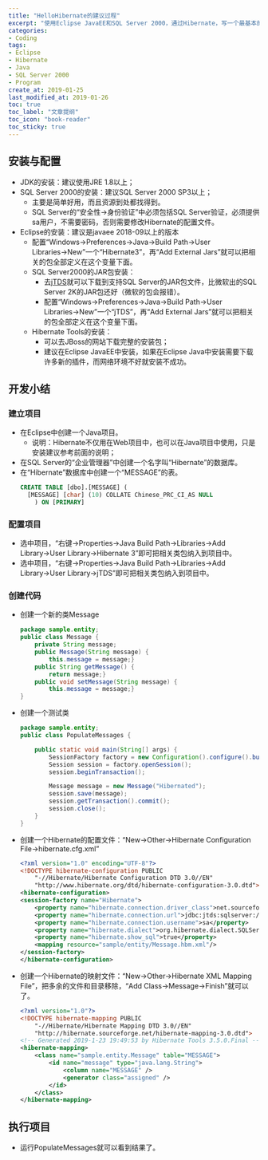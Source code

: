 ```yaml
---
title: "HelloHibernate的建议过程"
excerpt: "使用Eclipse JavaEE和SQL Server 2000，通过Hibernate，写一个最基本的HelloHibernate的Java项目，"
categories:
- Coding
tags:
- Eclipse
- Hibernate
- Java
- SQL Server 2000
- Program
create_at: 2019-01-25
last_modified_at: 2019-01-26
toc: true
toc_label: "文章提纲"
toc_icon: "book-reader"
toc_sticky: true
---
```


## 安装与配置
* JDK的安装：建议使用JRE 1.8以上；
* SQL Server 2000的安装：建议SQL Server 2000 SP3以上；
  * 主要是简单好用，而且资源到处都找得到。
  * SQL Server的“安全性→身份验证”中必须包括SQL Server验证，必须提供sa用户，不需要密码，否则需要修改Hibernate的配置文件。
* Eclipse的安装：建议是javaee 2018-09以上的版本
  * 配置“Windows→Preferences→Java→Build Path→User Libraries→New”一个“Hibernate3”，再“Add External Jars”就可以把相关的包全部定义在这个变量下面。
  * SQL Server2000的JAR包安装：
    * 去[jTDS](http://jtds.sourceforge.net/)就可以下载到支持SQL Server的JAR包文件，比微软出的SQL Server 2K的JAR包还好（微软的包会报错）。
    * 配置“Windows→Preferences→Java→Build Path→User Libraries→New”一个“jTDS”，再“Add External Jars”就可以把相关的包全部定义在这个变量下面。
  * Hibernate Tools的安装：
    * 可以去JBoss的网站下载完整的安装包；
    * 建议在Eclipse JavaEE中安装，如果在Eclipse Java中安装需要下载许多新的插件，而网络环境不好就安装不成功。

## 开发小结
### 建立项目
* 在Eclipse中创建一个Java项目。
  * 说明：Hibernate不仅用在Web项目中，也可以在Java项目中使用，只是安装建议参考前面的说明；
* 在SQL Server的“企业管理器”中创建一个名字叫“Hibernate”的数据库。
* 在“Hibernate”数据库中创建一个“MESSAGE”的表。
  ```SQL
  CREATE TABLE [dbo].[MESSAGE] (
  	[MESSAGE] [char] (10) COLLATE Chinese_PRC_CI_AS NULL 
      ) ON [PRIMARY]
### 配置项目
* 选中项目，“右键→Properties→Java Build Path→Libraries→Add Library→User Library→Hibernate 3”即可把相关类包纳入到项目中。
* 选中项目，“右键→Properties→Java Build Path→Libraries→Add Library→User Library→jTDS”即可把相关类包纳入到项目中。
### 创建代码
* 创建一个新的类Message
    ```java
    package sample.entity;
    public class Message {
        private String message;
        public Message(String message) {
            this.message = message;}
        public String getMessage() {
            return message;}
        public void setMessage(String message) {
            this.message = message;}
    }
* 创建一个测试类
    ```java
    package sample.entity;
    public class PopulateMessages {

        public static void main(String[] args) {
            SessionFactory factory = new Configuration().configure().buildSessionFactory();
            Session session = factory.openSession();
            session.beginTransaction();

            Message message = new Message("Hibernated");
            session.save(message);
            session.getTransaction().commit();
            session.close();
        }
    }
* 创建一个Hibernate的配置文件：“New→Other→Hibernate Configuration File→hibernate.cfg.xml”
    ```xml
    <?xml version="1.0" encoding="UTF-8"?>
    <!DOCTYPE hibernate-configuration PUBLIC 
        "-//Hibernate/Hibernate Configuration DTD 3.0//EN"
        "http://www.hibernate.org/dtd/hibernate-configuration-3.0.dtd">
    <hibernate-configuration>
    <session-factory name="Hibernate">
        <property name="hibernate.connection.driver_class">net.sourceforge.jtds.jdbc.Driver</property>
        <property name="hibernate.connection.url">jdbc:jtds:sqlserver://127.0.0.1:1433;DatabaseName=hibernate</property>
        <property name="hibernate.connection.username">sa</property>
        <property name="hibernate.dialect">org.hibernate.dialect.SQLServerDialect</property>
        <property name="hibernate.show_sql">true</property>
        <mapping resource="sample/entity/Message.hbm.xml"/>
    </session-factory>
    </hibernate-configuration>
* 创建一个Hibernate的映射文件：“New→Other→Hibernate XML Mapping File”，把多余的文件和目录移除，“Add Class→Message→Finish”就可以了。
    ```xml
    <?xml version="1.0"?>
    <!DOCTYPE hibernate-mapping PUBLIC 
        "-//Hibernate/Hibernate Mapping DTD 3.0//EN"
        "http://hibernate.sourceforge.net/hibernate-mapping-3.0.dtd">
    <!-- Generated 2019-1-23 19:49:53 by Hibernate Tools 3.5.0.Final -->
    <hibernate-mapping>
        <class name="sample.entity.Message" table="MESSAGE">
            <id name="message" type="java.lang.String">
                <column name="MESSAGE" />
                <generator class="assigned" />
            </id>
        </class>
    </hibernate-mapping>
## 执行项目
* 运行PopulateMessages就可以看到结果了。
